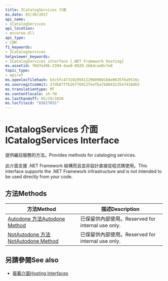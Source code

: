 ```yaml
---
title: ICatalogServices 介面
ms.date: 03/30/2017
api_name:
- ICatalogServices
api_location:
- mscoree.dll
api_type:
- COM
f1_keywords:
- ICatalogServices
helpviewer_keywords:
- ICatalogServices interface [.NET Framework hosting]
ms.assetid: f0d7e49b-2394-4ae0-8820-1b64cae0cfe8
topic_type:
- apiref
ms.openlocfilehash: b3c5fc4731029561129609601b8e0635f6a9516c
ms.sourcegitcommit: 27db07ffb26f76912feefba7b884313547410db5
ms.translationtype: MT
ms.contentlocale: zh-TW
ms.lasthandoff: 05/19/2020
ms.locfileid: "83617031"
---
```

# <a name="icatalogservices-interface"></a><span data-ttu-id="c4868-102">ICatalogServices 介面</span><span class="sxs-lookup"><span data-stu-id="c4868-102">ICatalogServices Interface</span></span>
<span data-ttu-id="c4868-103">提供編目服務的方法。</span><span class="sxs-lookup"><span data-stu-id="c4868-103">Provides methods for cataloging services.</span></span>  
  
 <span data-ttu-id="c4868-104">此介面支援 .NET Framework 結構而且並非設計直接從程式碼使用。</span><span class="sxs-lookup"><span data-stu-id="c4868-104">This interface supports the .NET Framework infrastructure and is not intended to be used directly from your code.</span></span>  
  
## <a name="methods"></a><span data-ttu-id="c4868-105">方法</span><span class="sxs-lookup"><span data-stu-id="c4868-105">Methods</span></span>  
  
|<span data-ttu-id="c4868-106">方法</span><span class="sxs-lookup"><span data-stu-id="c4868-106">Method</span></span>|<span data-ttu-id="c4868-107">描述</span><span class="sxs-lookup"><span data-stu-id="c4868-107">Description</span></span>|  
|------------|-----------------|  
|[<span data-ttu-id="c4868-108">Autodone 方法</span><span class="sxs-lookup"><span data-stu-id="c4868-108">Autodone Method</span></span>](icatalogservices-autodone-method.md)|<span data-ttu-id="c4868-109">已保留供內部使用。</span><span class="sxs-lookup"><span data-stu-id="c4868-109">Reserved for internal use only.</span></span>|  
|[<span data-ttu-id="c4868-110">NotAutodone 方法</span><span class="sxs-lookup"><span data-stu-id="c4868-110">NotAutodone Method</span></span>](icatalogservices-notautodone-method.md)|<span data-ttu-id="c4868-111">已保留供內部使用。</span><span class="sxs-lookup"><span data-stu-id="c4868-111">Reserved for internal use only.</span></span>|  
  
## <a name="see-also"></a><span data-ttu-id="c4868-112">另請參閱</span><span class="sxs-lookup"><span data-stu-id="c4868-112">See also</span></span>

- [<span data-ttu-id="c4868-113">裝載介面</span><span class="sxs-lookup"><span data-stu-id="c4868-113">Hosting Interfaces</span></span>](hosting-interfaces.md)
